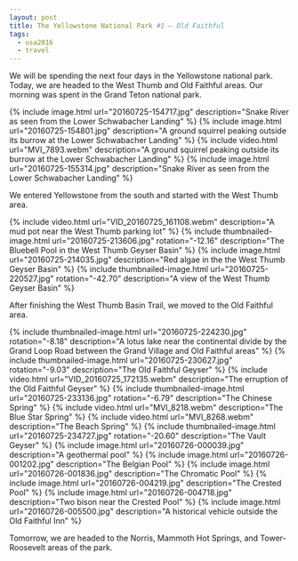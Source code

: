 ```yaml
---
layout: post
title: The Yellowstone National Park #1 – Old Faithful
tags:
  - usa2016
  - travel
---
```


We will be spending the next four days in the Yellowstone national park. Today, we are headed to the West Thumb and Old Faithful areas. Our morning was spent in the Grand Teton national park.

  {% include image.html url="20160725-154717.jpg"
     description="Snake River as seen from the Lower Schwabacher Landing" %}
  {% include image.html url="20160725-154801.jpg"
     description="A ground squirrel peaking outside its burrow at the Lower Schwabacher Landing" %}
  {% include video.html url="MVI_7893.webm"
     description="A ground squirrel peaking outside its burrow at the Lower Schwabacher Landing" %}
  {% include image.html url="20160725-155314.jpg"
     description="Snake River as seen from the Lower Schwabacher Landing" %}

We entered Yellowstone from the south and started with the West Thumb area.

  {% include video.html url="VID_20160725_161108.webm"
     description="A mud pot near the West Thumb parking lot" %}
  {% include thumbnailed-image.html url="20160725-213606.jpg" rotation="-12.16"
     description="The Bluebell Pool in the West Thumb Geyser Basin" %}
  {% include image.html url="20160725-214035.jpg"
     description="Red algae in the the West Thumb Geyser Basin" %}
  {% include thumbnailed-image.html url="20160725-220527.jpg" rotation="-42.70"
     description="A view of the West Thumb Geyser Basin" %}

After finishing the West Thumb Basin Trail, we moved to the Old Faithful area.

  {% include thumbnailed-image.html url="20160725-224230.jpg" rotation="-8.18"
     description="A lotus lake near the continental divide by the Grand Loop Road between the Grand Village and Old Faithful areas" %}
  {% include thumbnailed-image.html url="20160725-230627.jpg" rotation="-9.03"
     description="The Old Faithful Geyser" %}
  {% include video.html url="VID_20160725_172135.webm"
     description="The erruption of the Old Faithful Geyser" %}
  {% include thumbnailed-image.html url="20160725-233136.jpg" rotation="-6.79"
     description="The Chinese Spring" %}
  {% include video.html url="MVI_8218.webm"
     description="The Blue Star Spring" %}
  {% include video.html url="MVI_8268.webm"
     description="The Beach Spring" %}
  {% include thumbnailed-image.html url="20160725-234727.jpg" rotation="-20.60"
     description="The Vault Geyser" %}
  {% include image.html url="20160726-000039.jpg"
     description="A geothermal pool" %}
  {% include image.html url="20160726-001202.jpg"
     description="The Belgian Pool" %}
  {% include image.html url="20160726-001836.jpg"
     description="The Chromatic Pool" %}
  {% include image.html url="20160726-004219.jpg"
     description="The Crested Pool" %}
  {% include image.html url="20160726-004718.jpg"
     description="Two bison near the Crested Pool" %}
  {% include image.html url="20160726-005500.jpg"
     description="A historical vehicle outside the Old Faithful Inn" %}

Tomorrow, we are headed to the Norris, Mammoth Hot Springs, and Tower-Roosevelt areas of the park.
